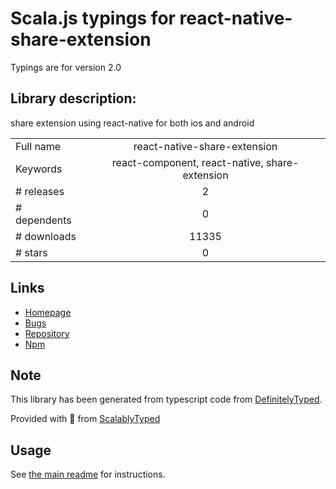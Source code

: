
# Scala.js typings for react-native-share-extension

Typings are for version 2.0

## Library description:
share extension using react-native for both ios and android

|                    |                 |
| ------------------ | :-------------: |
| Full name          | react-native-share-extension |
| Keywords           | react-component, react-native, share-extension |
| # releases         | 2 |
| # dependents       | 0 |
| # downloads        | 11335 |
| # stars            | 0 |

## Links
- [Homepage](https://github.com/alinz/react-native-share-extension)
- [Bugs](https://github.com/alinz/react-native-share-extension)
- [Repository](https://github.com/alinz/react-native-share-extension)
- [Npm](https://www.npmjs.com/package/react-native-share-extension)
    


## Note
This library has been generated from typescript code from [DefinitelyTyped](https://definitelytyped.org).

Provided with :purple_heart: from [ScalablyTyped](https://github.com/oyvindberg/ScalablyTyped)

## Usage
See [the main readme](../../readme.md) for instructions.


